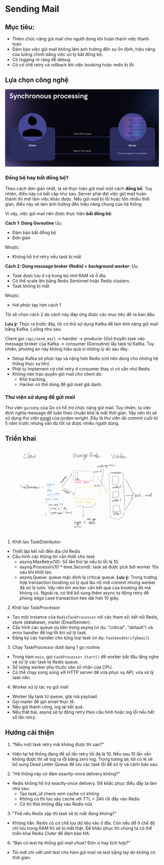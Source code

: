 # Sending Mail

## Mục tiêu:
- Thêm chức năng gủi mail cho người dùng khi hoàn thành việc thanh toán.
- Đảm bảo việc gửi mail không làm ảnh hưởng đến sự ổn định, hiệu năng của luồng chính bằng việc xử lý bất đồng bộ.
- Có logging rõ ràng để debug
- Có cơ chế retry và rollback khi việc booking hoặc redis bị lỗi

## Lựa chọn công nghệ
![alt text](image-13.png)
### Đồng bộ hay bất đồng bộ?
Theo cách đơn giản nhất, ta sẽ thực hiện gửi mail một cách **đồng bồ**. Tuy nhiên, điều này có bất cập như sau: Server phải đợi việc gửi mail hoàn thành thì mới làm việc khác được. Nếu gửi mail bị lỗi hoặc tốn nhiều thời gian, điều này sẽ làm ảnh hưởng đến hiệu năng chung của hệ thống

Vì vậy, việc gửi mail nên được thực hiện **bất đồng bộ**:

**Cách 1: Dùng Goroutine**
Ưu:
- Đảm bảo bất đồng bộ
- Đơn giản

Nhược:
- Không hỗ trợ retry nếu task bị mất

**Cách 2: Dùng **message broker** (Redis) + **background worker****:
Ưu:
- Task được lưu ở cả trong bộ nhớ RAM và ổ đĩa.
- Có thể scale lên bằng Redis Sentinnel hoặc Redis clusters.
- Task không bị mất

Nhược:
- Hơi phức tạp hơn cách 1

Tôi sẽ chọn cách 2 do cách này đáp ứng được các mục tiêu đề ra ban đầu.


**Lưu ý:** Thực ra trước đây, tôi có thử sử dụng Kafka để làm tính năng gửi mail bằng Kafka. Luồng như sau:

Client gọi `/api/send_mail` -> handler -> producer (Go) truyền task vào message broker của Kafka -> consumer (Goroutine) lấy task từ Kafka. Tuy nhiên, phương án này không hiệu quả vì những lý do sau đây:
- Setup Kafka sẽ phức tạp và nặng hơn Redis (chỉ nên dùng cho những hệ thống thực sự lớn).
- Phải tự implement cơ chế retry ở consumer thay vì có sẵn như Redis.
- Không nên trao quyền gửi mail cho client do:
  + Khó tracking.
  + Hacker có thể dùng để gửi mail giả danh.

### Thư viện sử dụng để gửi mail
Thư viện `go/smtp` của Go có hỗ trợ chức năng gửi mail. Tuy nhiên, ta việc định nghĩa message để tuân theo chuẩn khá là mất thời gian. Vậy nên tôi sẽ sử dụng thư viện [email](https://github.com/jordan-wright/email) của jordan-wright. Đây là thư viện dù commit cuối từ 5 năm trước nhưng vẫn đủ tốt và được nhiều người dùng.

## Triển khai
![alt text](image-14.png)
1. Khởi tạo TaskDistributor
- Thiết lập kết nối đến địa chỉ Redis
- Cấu hình các thông tin cần thiết cho task
  - asynq.MaxRetry(10): Số lần thử lại nếu bị lỗi là 10.
  - asynq.ProcessIn(10 * time.Second): task sẽ được pick bởi worker 10s sau khi khởi tạo.
  - asynq.Queue: queue mặc định là critical queue.
**Lưu ý:** Trong trường hợp transaction booking xử lý quá lâu rồi mới commit nhưng worker đã xử lý luôn. Vậy nên khi worker cần kết quả của booking đó mà không có. Ngoài ra, có thể bổ sung thêm async tự động retry để phòng edge case transaction kéo dài hơn 10 giây.


2. Khởi tạo TaskProcessor
- Tạo một instance của `RedisTaskProcessor` với các tham số: kết nối Redis, store (database), mailer (EmailSender).
- Cấu hình các queue ưu tiên trong asynq (ví dụ: "critical", "default") và error handler để log lỗi khi xử lý task.
- Đăng ký các handler cho từng loại task (ví dụ: `TaskSendVerifyEmail`).

3. Chạy TaskProcessor dưới dạng 1 go routine
- Trong hàm `main`, gọi `taskProcessor.Start()` để worker bắt đầu lắng nghe và xử lý các task từ Redis queue.
- Số lượng worker phụ thuộc vào số nhân của CPU.
- Có thể chạy song song với HTTP server để vừa phục vụ API, vừa xử lý task nền.

4. Worker xử lý tác vụ gửi mail
- Worker lấy task từ queue, giải mã payload.
- Gọi mailer để gửi email thực tế.
- Nếu gửi thành công, log lại kết quả.
- Nếu thất bại, asynq sẽ tự động retry theo cấu hình hoặc log lỗi nếu hết số lần retry.

## Hướng cải thiện
1. "Nếu một task retry mãi không được thì sao?"
- Hiện tại hệ thống đang để số lần retry tối đa là 10. Nếu sau 10 lần vẫn không được thì sẽ log ra lỗi bằng zero log. Trong tương lai, tôi có lẽ sẽ bổ sung Dead Letter Queue để lưu các task lỗi để xử lý và cảnh báo sau.
2. "Hệ thống này có đảm exactly-once delivery không?"
- Redis không hỗ trợ exactly-once delivery. Để khắc phục điều đấy ta làm như sau:
  - Tạo task_id check xem cache có không
  - Không có thì lưu vào cache với TTL = 24h rồi đẩy vào Redis
  - Có thì thôi không đẩy vào Redis nữa

3. "Thế nếu Redis sập thì task sẽ bị mất đúng không?"
- Không hẳn. Redis có cơ chế lưu dữ liệu vào ổ đĩa. Còn nếu để ở chế độ chỉ lưu trong RAM thì sẽ bị mất thật. Để khắc phục thì chúng ta có thể triển khai Redis Cluter để đảm bảo HA.

6. “Bạn có test hệ thống gửi mail chưa? Đơn vị hay tích hợp?”
- Tôi mới chỉ viết unit test cho hàm gửi mail và test bằng tay do không có thời gian.